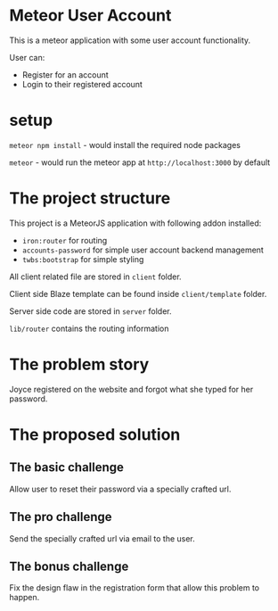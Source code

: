 # Meteor User Account

This is a meteor application with some user account functionality.

User can:
  - Register for an account
  - Login to their registered account


# setup
`meteor npm install` - would install the required node packages

`meteor` - would run the meteor app at `http://localhost:3000` by default


# The project structure
This project is a MeteorJS application with following addon installed:
  - `iron:router` for routing
  - `accounts-password` for simple user account backend management
  - `twbs:bootstrap` for simple styling

All client related file are stored in `client` folder.

Client side Blaze template can be found inside `client/template` folder.

Server side code are stored in `server` folder.

`lib/router` contains the routing information


# The problem story
Joyce registered on the website and forgot what she typed for her password.


# The proposed solution

## The basic challenge
Allow user to reset their password via a specially crafted url.

## The pro challenge
Send the specially crafted url via email to the user.

## The bonus challenge
Fix the design flaw in the registration form that allow this problem to happen.
